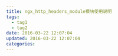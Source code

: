 ```yaml
---
title: ngx_http_headers_module模块使用说明
tags:
  - tag1
  - tag2
date: 2016-03-22 12:07:04
updated: 2016-03-22 12:07:04
categories:
---
```


